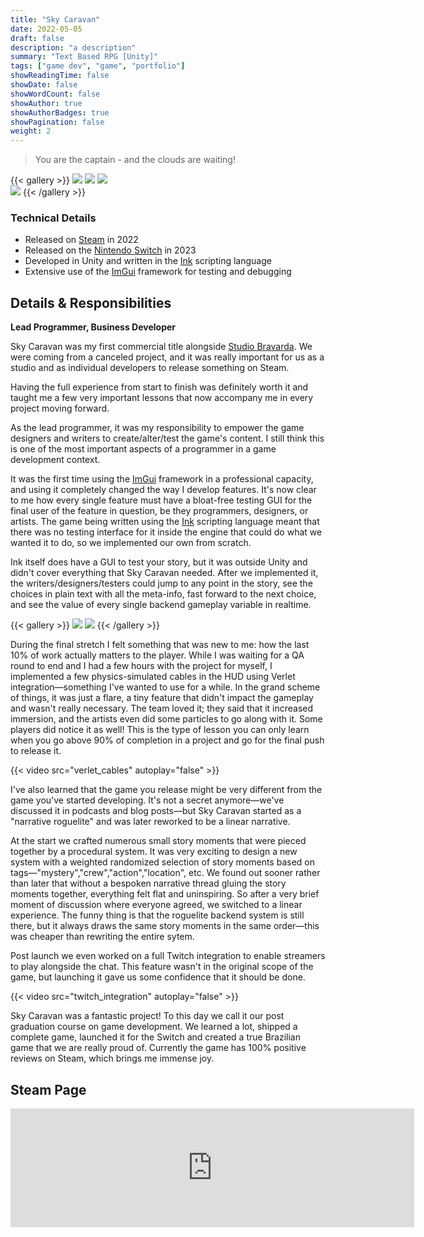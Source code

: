 ```yaml
---
title: "Sky Caravan"
date: 2022-05-05
draft: false
description: "a description"
summary: "Text Based RPG [Unity]"
tags: ["game dev", "game", "portfolio"]
showReadingTime: false
showDate: false
showWordCount: false
showAuthor: true
showAuthorBadges: true
showPagination: false
weight: 2
---
```


> You are the captain - and the clouds are waiting!

{{< gallery >}}
  <img src="a1.png" class="grid-w33" />
  <img src="a2.png" class="grid-w33" /> 
  <img src="a3.png" class="grid-w33" />   
  <img src="a4.png" class="grid-w33" />
{{< /gallery >}}

### Technical Details

- Released on [Steam](https://store.steampowered.com/app/1792270/Sky_Caravan/) in 2022
- Released on the [Nintendo Switch](https://www.nintendo.com/us/store/products/sky-caravan-switch/) in 2023 
- Developed in Unity and written in the [Ink](https://github.com/inkle/ink) scripting language
- Extensive use of the [ImGui](https://github.com/ocornut/imgui) framework for testing and debugging

## Details & Responsibilities

**Lead Programmer, Business Developer**

Sky Caravan was my first commercial title alongside [Studio Bravarda](https://studiobravarda.com/). We were coming from a canceled project, and it was really important for us as a studio and as individual developers to release something on Steam.

Having the full experience from start to finish was definitely worth it and taught me a few very important lessons that now accompany me in every project moving forward.

As the lead programmer, it was my responsibility to empower the game designers and writers to create/alter/test the game's content. I still think this is one of the most important aspects of a programmer in a game development context. 

It was the first time using the [ImGui](https://github.com/ocornut/imgui) framework in a professional capacity, and using it completely changed the way I develop features. It's now clear to me how every single feature must have a bloat-free testing GUI for the final user of the feature in question, be they programmers, designers, or artists. The game being written using the [Ink](https://github.com/inkle/ink) scripting language meant that there was no testing interface for it inside the engine that could do what we wanted it to do, so we implemented our own from scratch. 

Ink itself does have a GUI to test your story, but it was outside Unity and didn't cover everything that Sky Caravan needed. After we implemented it, the writers/designers/testers could jump to any point in the story, see the choices in plain text with all the meta-info, fast forward to the next choice, and see the value of every single backend gameplay variable in realtime.

{{< gallery >}}
  <img src="imgui_1.png" class="grid-w50" />
  <img src="imgui_2.png" class="grid-w50" /> 
{{< /gallery >}}

During the final stretch I felt something that was new to me: how the last 10% of work actually matters to the player. While I was waiting for a QA round to end and I had a few hours with the project for myself, I implemented a few physics-simulated cables in the HUD using Verlet integration—something I've wanted to use for a while. In the grand scheme of things, it was just a flare, a tiny feature that didn't impact the gameplay and wasn't really necessary. The team loved it; they said that it increased immersion, and the artists even did some particles to go along with it. Some players did notice it as well! This is the type of lesson you can only learn when you go above 90% of completion in a project and go for the final push to release it.

{{< video src="verlet_cables" autoplay="false" >}}

I've also learned that the game you release might be very different from the game you've started developing. It's not a secret anymore—we've discussed it in podcasts and blog posts—but Sky Caravan started as a "narrative roguelite" and was later reworked to be a linear narrative. 

At the start we crafted numerous small story moments that were pieced together by a procedural system. It was very exciting to design a new system with a weighted randomized selection of story moments based on tags—"mystery","crew","action","location", etc. We found out sooner rather than later that without a bespoken narrative thread gluing the story moments together, everything felt flat and uninspiring. So after a very brief moment of discussion where everyone agreed, we switched to a linear experience. The funny thing is that the roguelite backend system is still there, but it always draws the same story moments in the same order—this was cheaper than rewriting the entire sytem.

Post launch we even worked on a full Twitch integration to enable streamers to play alongside the chat. This feature wasn't in the original scope of the game, but launching it gave us some confidence that it should be done.

{{< video src="twitch_integration" autoplay="false" >}}

Sky Caravan was a fantastic project! To this day we call it our post graduation course on game development. We learned a lot, shipped a complete game, launched it for the Switch and created a true Brazilian game that we are really proud of. Currently the game has 100% positive reviews on Steam, which brings me immense joy.

## Steam Page 

<iframe src="https://store.steampowered.com/widget/1792270/" frameborder="0" width="646" height="190"></iframe>
